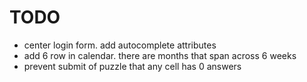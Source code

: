 # TODO

- center login form. add autocomplete attributes
- add 6 row in calendar. there are months that span across 6 weeks
- prevent submit of puzzle that any cell has 0 answers
